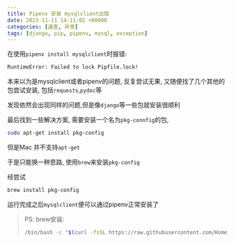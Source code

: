 ```yaml
---
title: Pipenv 安装 mysqlclient出错
date: 2023-11-11 14:11:02 +08000
categories: [速查, 异常]
tags: [django, pip, pipenv, mysql, exception]
---
```


在使用`pipenv install mysqlclient`时报错:

```bash
RuntimeError: Failed to lock Pipfile.lock!
```

本来以为是mysqlclient或者pipenv的问题, 反复尝试无果, 又随便找了几个其他的包尝试安装, 包括`requests`,`pydoc`等

发现依然会出现同样的问题,但是像`django`等一些包就安装很顺利

最后找到一些解决方案, 需要安装一个名为`pkg-connfig`的包,

```zsh
sudo apt-get install pkg-config
```

但是Mac 并不支持`apt-get`

于是只能换一种思路, 使用`brew`来安装`pkg-config`

经尝试

```zsh
brew install pkg-config
```

运行完成之后`mysqlclient`便可以通过pipenv正常安装了

> PS: brew安装:
>
> ```bash
> /bin/bash -c "$(curl -fsSL https://raw.githubusercontent.com/Homebrew/install/HEAD/install.sh)"
> ```

